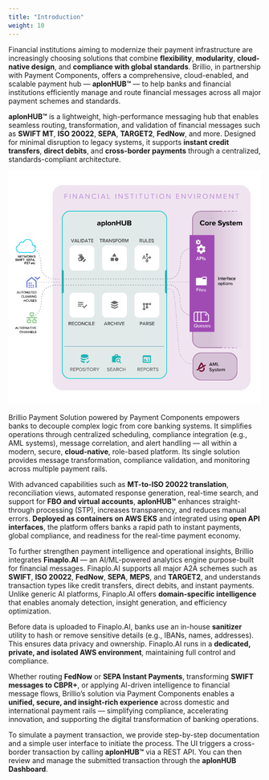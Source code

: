 ```yaml
---
title: "Introduction"
weight: 10
---
```


Financial institutions aiming to modernize their payment infrastructure are increasingly choosing solutions that combine **flexibility**, **modularity**, **cloud-native design**, and **compliance with global standards**. Brillio, in partnership with Payment Components, offers a comprehensive, cloud-enabled, and scalable payment hub — **aplonHUB™** — to help banks and financial institutions efficiently manage and route financial messages across all major payment schemes and standards.

**aplonHUB™** is a lightweight, high-performance messaging hub that enables seamless routing, transformation, and validation of financial messages such as **SWIFT MT**, **ISO 20022**, **SEPA**, **TARGET2**, **FedNow**, and more. Designed for minimal disruption to legacy systems, it supports **instant credit transfers**, **direct debits**, and **cross-border payments** through a centralized, standards-compliant architecture.

![aplonHUB architecture](/static/images/image.png)

Brillio Payment Solution powered by Payment Components empowers banks to decouple complex logic from core banking systems. It simplifies operations through centralized scheduling, compliance integration (e.g., AML systems), message correlation, and alert handling — all within a modern, secure, **cloud-native**, role-based platform. Its single solution provides message transformation, compliance validation, and monitoring across multiple payment rails.

With advanced capabilities such as **MT-to-ISO 20022 translation**, reconciliation views, automated response generation, real-time search, and support for **FBO and virtual accounts**, **aplonHUB™** enhances straight-through processing (STP), increases transparency, and reduces manual errors. **Deployed as containers on AWS EKS** and integrated using **open API interfaces**, the platform offers banks a rapid path to instant payments, global compliance, and readiness for the real-time payment economy.

To further strengthen payment intelligence and operational insights, Brillio integrates **Finaplo.AI** — an AI/ML-powered analytics engine purpose-built for financial messages. Finaplo.AI supports all major A2A schemes such as **SWIFT**, **ISO 20022**, **FedNow**, **SEPA**, **MEPS**, and **TARGET2**, and understands transaction types like credit transfers, direct debits, and instant payments. Unlike generic AI platforms, Finaplo.AI offers **domain-specific intelligence** that enables anomaly detection, insight generation, and efficiency optimization.

Before data is uploaded to Finaplo.AI, banks use an in-house **sanitizer** utility to hash or remove sensitive details (e.g., IBANs, names, addresses). This ensures data privacy and ownership. Finaplo.AI runs in a **dedicated, private, and isolated AWS environment**, maintaining full control and compliance.

Whether routing **FedNow** or **SEPA Instant Payments**, transforming **SWIFT messages to CBPR+**, or applying AI-driven intelligence to financial message flows, Brillio’s solution via Payment Components enables a **unified, secure, and insight-rich experience** across domestic and international payment rails — simplifying compliance, accelerating innovation, and supporting the digital transformation of banking operations.

To simulate a payment transaction, we provide step-by-step documentation and a simple user interface to initiate the process. The UI triggers a cross-border transaction by calling **aplonHUB™** via a REST API. You can then review and manage the submitted transaction through the **aplonHUB Dashboard**.
